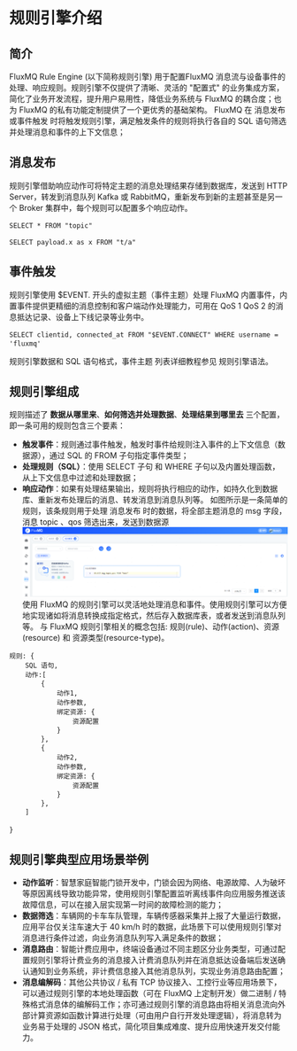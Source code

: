 # 规则引擎介绍

## 简介
FluxMQ Rule Engine (以下简称规则引擎) 用于配置FluxMQ 消息流与设备事件的处理、响应规则。规则引擎不仅提供了清晰、灵活的 "配置式" 的业务集成方案，简化了业务开发流程，提升用户易用性，降低业务系统与 FluxMQ 的耦合度；也为 FluxMQ 的私有功能定制提供了一个更优秀的基础架构。
FluxMQ 在 消息发布或事件触发 时将触发规则引擎，满足触发条件的规则将执行各自的 SQL 语句筛选并处理消息和事件的上下文信息；

## 消息发布
规则引擎借助响应动作可将特定主题的消息处理结果存储到数据库，发送到 HTTP Server，转发到消息队列 Kafka 或 RabbitMQ，重新发布到新的主题甚至是另一个 Broker 集群中，每个规则可以配置多个响应动作。
```选择发布到 topic 主题的消息，并筛选出全部字段
SELECT * FROM "topic"
```
```选择发布到 t/a 主题的消息，并从 JSON 格式的消息内容中筛选出 "x" 字段
SELECT payload.x as x FROM "t/a"
```

## 事件触发
规则引擎使用 $EVENT. 开头的虚拟主题（事件主题）处理 FluxMQ 内置事件，内置事件提供更精细的消息控制和客户端动作处理能力，可用在 QoS 1 QoS 2 的消息抵达记录、设备上下线记录等业务中。
```选择客户端连接事件，筛选 username 为 'fluxmq' 的设备并获取连接信息
SELECT clientid, connected_at FROM "$EVENT.CONNECT" WHERE username = 'fluxmq'
```
规则引擎数据和 SQL 语句格式，事件主题 列表详细教程参见 规则引擎语法。

## 规则引擎组成
规则描述了 **数据从哪里来**、**如何筛选并处理数据**、**处理结果到哪里去** 三个配置，即一条可用的规则包含三个要素：
- **触发事件**：规则通过事件触发，触发时事件给规则注入事件的上下文信息（数据源），通过 SQL 的 FROM 子句指定事件类型；
- **处理规则（SQL）**：使用 SELECT 子句 和 WHERE 子句以及内置处理函数， 从上下文信息中过滤和处理数据；
- **响应动作**：如果有处理结果输出，规则将执行相应的动作，如持久化到数据库、重新发布处理后的消息、转发消息到消息队列等。
如图所示是一条简单的规则，该条规则用于处理 消息发布 时的数据，将全部主题消息的 msg 字段，消息 topic 、qos 筛选出来，发送到数据源
![](../../../../assets/images/gzyq/23.png)
使用 FluxMQ 的规则引擎可以灵活地处理消息和事件。使用规则引擎可以方便地实现诸如将消息转换成指定格式，然后存入数据库表，或者发送到消息队列等。
与 FluxMQ 规则引擎相关的概念包括: 规则(rule)、动作(action)、资源(resource) 和 资源类型(resource-type)。
```规则、动作、资源的关系:
规则: {
    SQL 语句,
    动作:[
        {
            动作1,
            动作参数,
            绑定资源: {
                资源配置
            }
        },
        {
            动作2,
            动作参数,
            绑定资源: {
                资源配置
            }
        },
    ] 
        
}
```

## 规则引擎典型应用场景举例
- **动作监听**：智慧家庭智能门锁开发中，门锁会因为网络、电源故障、人为破坏等原因离线导致功能异常，使用规则引擎配置监听离线事件向应用服务推送该故障信息，可以在接入层实现第一时间的故障检测的能力；
- **数据筛选**：车辆网的卡车车队管理，车辆传感器采集并上报了大量运行数据，应用平台仅关注车速大于 40 km/h 时的数据，此场景下可以使用规则引擎对消息进行条件过滤，向业务消息队列写入满足条件的数据；
- **消息路由**：智能计费应用中，终端设备通过不同主题区分业务类型，可通过配置规则引擎将计费业务的消息接入计费消息队列并在消息抵达设备端后发送确认通知到业务系统，非计费信息接入其他消息队列，实现业务消息路由配置；
- **消息编解码**：其他公共协议 / 私有 TCP 协议接入、工控行业等应用场景下，可以通过规则引擎的本地处理函数（可在 FluxMQ 上定制开发）做二进制 / 特殊格式消息体的编解码工作；亦可通过规则引擎的消息路由将相关消息流向外部计算资源如函数计算进行处理（可由用户自行开发处理逻辑），将消息转为业务易于处理的 JSON 格式，简化项目集成难度、提升应用快速开发交付能力。